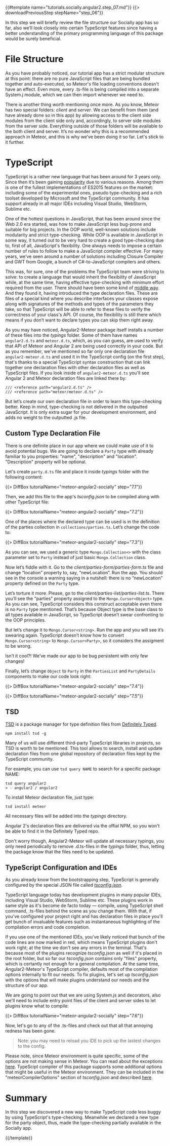 {{#template name="tutorials.socially.angular2.step_07.md"}}
{{> downloadPreviousStep stepName="step_06"}}  

In this step we will briefly review the file structure our Socially app has so far,
also we’ll look closely into certain TypeScript features since having a better understanding of the primary programming language of this package would be surely beneficial.

# File Structure

As you have probably noticed, our tutorial app has a strict modular structure at this point:
there are no pure JavaScript files that are being bundled together and auto-executed, so Meteor's file loading conventions doesn't have an effect.
Even more, every .ts-file is being compiled into a separate System.j module, which we can then import whenever we need to.

There is another thing worth mentioning once more. As you know, Meteor has two special folders: _client_ and _server_.
We can benefit from them (and have already done so in this app) by allowing access to the client side modules from the client side only and, accordingly, to server side modules from the server side.
Everything outside of those folders will be available to the both client and server.
It’s no wonder why this is a recommended approach in Meteor, and this is why we’ve been doing it so far.
Let's stick to it further.

# TypeScript

TypeScript is a rather new language that has been around for 3 years only.
Since then it’s been gaining [popularity](https://www.google.com/trends/explore#q=%2Fm%2F0n50hxv) due to various reasons. Among them is one of the fullest implementations of ES2015 features
on the market: including some of the experimental ones, pseudo type-checking and a rich toolset developed by Microsoft and the TypeScript community.
It has support already in all major IDEs including Visual Studio, WebStorm, Sublime etc.

One of the hottest questions in JavaScript, that has been around since the Web 2.0 era started, was how to make JavaScript less bug-prone and
suitable for big projects. In the OOP world, well-known solutions include modularity and strict type-checking. While OOP is available in JavaScript in some way,
it turned out to be very hard to create a good type-checking due to, first of all, JavaScript's flexibility. One always needs to impose a certain number of rules to
follow to make a JavaScript compiler effective. For many years, we’ve seen around a number of solutions including Closure Compiler and GWT from Google, a bunch of C#-to-JavaScript compilers and others.

This was, for sure, one of the problems the TypeScript team were striving to solve: to create a language that would inherit the flexibility of JavaScript while, at the same time, having effective type-checking with minimum effort required from the user. There should have been some kind of [middle way](https://en.wikipedia.org/wiki/Middle_Way).
And they found it, having introduced the type declaration files. These are files of a special kind where you describe interfaces your classes expose along with signatures of the methods and types of the parameters they take, so that TypeScript will be able to refer to these files to verify the correctness of your class's API.
Of course, the flexibility is still there which means if you don’t want to declare types you can skip them right away.

As you may have noticed, Angular2-Meteor package itself installs a number of these files into the _typings_ folder.
Some of them have names `angular2.d.ts` and `meteor.d.ts`, which, as you can guess, are used to verify that API of Meteor and Angular 2 are being used correctly in your code.
But as you remember, we've mentioned so far only one declaration file `angular2-meteor.d.ts` and used it in the TypeScript config (on the first step), that's thanks to a special TypeScript syntax construction that can link
together one declaration files with other declaration files as well as TypeScript files. If you look inside of `angular2-meteor.d.ts` you'll see 
Angular 2 and Meteor declaration files are linked there by:

    /// <reference path="angular2.d.ts" />
    /// <reference path="meteor/meteor.d.ts" />

But let’s create our own declaration file in order to learn this type-checking better.
Keep in mind, type-checking is not delivered in the outputted JavaScript. It is only extra sugar for your development environment, and adds no weight to the outputted .js file.

## Custom Type Declaration File

There is one definite place in our app where we could make use of it to avoid potential bugs.
We are going to declare a `Party` type with already familiar to you properties: "name", "description" and "location". "Description" property will be optional.

Let's create `party.d.ts` file and place it inside _typings_ folder with the following content:

{{> DiffBox tutorialName="meteor-angular2-socially" step="7.1"}}

Then, we add this file to the app's _tsconfig.json_ to be compiled along with other TypeScript file:

{{> DiffBox tutorialName="meteor-angular2-socially" step="7.2"}}

One of the places where the declared type can be used is in the definition of the parties collection in `collections/parties.ts`.
Let’s change the code to:

{{> DiffBox tutorialName="meteor-angular2-socially" step="7.3"}}

As you can see, we used a generic type `Mongo.Collection<>` with the class parameter set to `Party` instead of just basic
`Mongo.Collection` class.

Now let’s fiddle with it. Go to the _client/parties-form/parties-form.ts_ file and change “location” property to, say,
“newLocation”. Run the app. You should see in the console a warning saying in a nutshell: there is no “newLocation” property defined on the `Party` type.

Let’s torture it more. Please, go to the _client/parties-list/parties-list.ts_.
There you’ll see the "parties" property assigned to the `Mongo.Cursor<Object>` type. As you can see, TypeScript considers this construct acceptable even there is no `Party` type mentioned. That’s because Object type is the base class to all types available in JavaScript, so TypeScript doesn’t swear confronting to the OOP principles.

But let’s change it to `Mongo.Cursor<string>`. Run the app and you will see it’s swearing again.
TypeScript doesn’t know how to convert `Mongo.Cursor<string>` to `Mongo.Cursor<Party>`, so it considers the assigment to be wrong.

Isn’t it cool?! We’ve made our app to be bug persistent with only few changes!

Finally, let’s change `Object` to `Party` in the `PartiesList` and `PartyDetails` components to make our code look right:

{{> DiffBox tutorialName="meteor-angular2-socially" step="7.4"}}

{{> DiffBox tutorialName="meteor-angular2-socially" step="7.5"}}

## TSD

[TSD](https://github.com/DefinitelyTyped/tsd) is a package manager for type definition files from [Definitely Typed](http://definitelytyped.org/).

    npm install tsd -g

Many of us will use different third-party TypeScript libraries in projects, so
TSD is worth to be mentioned. This tool allows to search, install and update
declaration files from one global repository of declaration files kept by the TypeScript community.

For example, you can use `tsd query NAME` to search for a specific package NAME:

    tsd query angular2
    > - angular2 / angular2

To install Meteor declaration file, just type:

    tsd install meteor

All necessary files will be added into the _typings_ directory.

Angular 2's declaration files are delivered via the offial NPM, so 
you won't be able to find it in the Definitely Typed repo.

Don't worry though, Angular2-Meteor will update all necessary typings, you only need periodically
to remove .d.ts-files in the _typings_ folder, thus, letting the package know that
the files need to be updated.

## TypeScript Configuration and IDEs

As you already know from the bootstrapping step,
TypeScript is generally configured by the special JSON file called [_tsconfig.json_](https://github.com/Microsoft/typescript/wiki/tsconfig.json).

TypeScript language today has development plugins in many popular IDEs, including Visual Studio, WebStorm, Sublime etc.
These plugins work in same style as it's become de facto today — compile, using TypeScript shell command, .ts-files behind the scene as you change them.
With that, if you've configured your project right and has declaration files in place you'll get bunch of invaluable features such as instantaneous highlighting of
the compilation errors and code completion.

If you use one of the mentioned IDEs, you've likely noticed that bunch of the code lines
are now marked in red, which means TypeScript plugins don't work right; at the time we don't see any errors in the teminal.
That's because most of the plugins recognize _tsconfig.json_ as well if it's placed in the root folder,
but so far our _tsconfig.json_ contains only "files" property, which is certantly not enough for
a general compilation. At the same time, Angular2-Meteor's TypeScript compiler, defaults most of the
compilation options internally to fit our needs. To fix plugins, let's set up _tsconfig.json_
with the options that will make plugins understand our needs and the structure of our app.

We are going to point out that we are using System.js and decorators, also
we'll need to include entry point files of the client and server sides to let plugins know what to compile:

{{> DiffBox tutorialName="meteor-angular2-socially" step="7.6"}}

Now, let's go to any of the .ts-files and check out that all that annoying redness has been gone.

> Note: you may need to reload you IDE to pick up the lastest changes to the config.

Please note, since Meteor environment is quite specific, some of the options are not making sense in Meteor.
You can read about the exceptions [here](https://github.com/barbatus/typescript#compiler-options).
TypeScipt compiler of this package supports some additional options that might be useful in the Meteor environment.
They can be included in the "meteorCompilerOptions" section of _tsconfig.json_ and described [here](https://github.com/barbatus/ts-compilers#typescript-config).

# Summary

In this step we discovered a new way to make TypeScript code less buggy by using TypeScript's type-checking.
Meanwhile we declared a new type for the party object, thus, made the type-checking partially available in the Socially app.
  
{{/template}}
